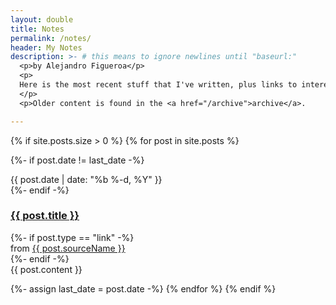 ```yaml
---
layout: double
title: Notes
permalink: /notes/
header: My Notes
description: >- # this means to ignore newlines until "baseurl:"
  <p>by Alejandro Figueroa</p>
  <p>
  Here is the most recent stuff that I've written, plus links to interesting things that I find on the internet. This is actually one of my side-projects - a minimal(ish) blog engine.
  </p>
  <p>Older content is found in the <a href="/archive">archive</a>.

---
```


{% if site.posts.size > 0 %}
{% for post in site.posts %}
  
{%- if post.date != last_date -%}
<div class="note-meta">
{{ post.date | date: "%b %-d, %Y" }}
</div>
{%- endif -%}
    
<div class="note note-{{post.type}}">
  <h3>
    <a class="note-title" href="{{ post.url }}">{{ post.title }}</a>
  </h3>
{%- if post.type == "link" -%}
    <div class="note-source">
      from <a href="{{ post.sourceUrl }}" target="_blank">{{ post.sourceName }}</a>
    </div>
{%- endif -%}
      
  <div class="note-content">
    <div markdown="1">
{{ post.content }}
</div>
</div>
</div>
    
{%- assign last_date = post.date -%}
{% endfor %}
{% endif %}
